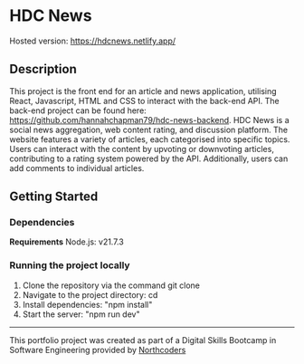# HDC News

Hosted version: https://hdcnews.netlify.app/

## Description

This project is the front end for an article and news application, utilising React, Javascript, HTML and CSS to interact with the back-end API. The back-end project can be found here: https://github.com/hannahchapman79/hdc-news-backend. HDC News is a social news aggregation, web content rating, and discussion platform. The website features a variety of articles, each categorised into specific topics. Users can interact with the content by upvoting or downvoting articles, contributing to a rating system powered by the API. Additionally, users can add comments to individual articles. 

## Getting Started

### Dependencies

**Requirements**
Node.js: v21.7.3

### Running the project locally

1. Clone the repository via the command git clone <repo-url>
2. Navigate to the project directory: cd <project-directory>
2. Install dependencies: "npm install"
3. Start the server: "npm run dev"

--- 

This portfolio project was created as part of a Digital Skills Bootcamp in Software Engineering provided by [Northcoders](https://northcoders.com/)
